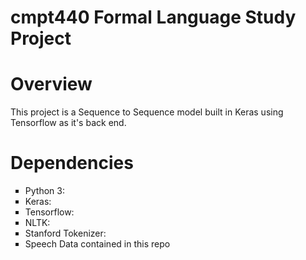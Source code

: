 # cmpt440 Formal Language Study Project

Overview
============
This project is a Sequence to Sequence model built in Keras using Tensorflow as it's back end.

Dependencies
============
<ul style="list-style-type:square">
    <li>Python 3:
    <li>Keras:
    <li>Tensorflow:
    <li>NLTK:
    <li>Stanford Tokenizer:
    <li>Speech Data contained in this repo</li>
</ul>
